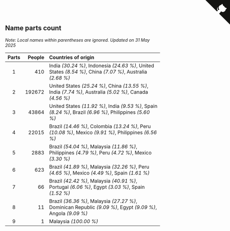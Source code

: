 ## Name parts count

*Note: Local names within parentheses are ignored.*
*Updated on 31 May 2025*

| Parts | People | Countries of origin |
| :--: | ---: | :--- |
| 1 | 410 | India *(30.24 %)*, Indonesia *(24.63 %)*, United States *(8.54 %)*, China *(7.07 %)*, Australia *(2.68 %)* |
| 2 | 192672 | United States *(25.24 %)*, China *(13.55 %)*, India *(7.74 %)*, Australia *(5.02 %)*, Canada *(4.56 %)* |
| 3 | 43864 | United States *(11.92 %)*, India *(9.53 %)*, Spain *(8.24 %)*, Brazil *(6.96 %)*, Philippines *(5.60 %)* |
| 4 | 22015 | Brazil *(14.46 %)*, Colombia *(13.24 %)*, Peru *(10.08 %)*, Mexico *(9.91 %)*, Philippines *(6.56 %)* |
| 5 | 2883 | Brazil *(54.04 %)*, Malaysia *(11.86 %)*, Philippines *(4.79 %)*, Peru *(4.72 %)*, Mexico *(3.30 %)* |
| 6 | 623 | Brazil *(41.89 %)*, Malaysia *(32.26 %)*, Peru *(4.65 %)*, Mexico *(4.49 %)*, Spain *(1.61 %)* |
| 7 | 66 | Brazil *(42.42 %)*, Malaysia *(40.91 %)*, Portugal *(6.06 %)*, Egypt *(3.03 %)*, Spain *(1.52 %)* |
| 8 | 11 | Brazil *(36.36 %)*, Malaysia *(27.27 %)*, Dominican Republic *(9.09 %)*, Egypt *(9.09 %)*, Angola *(9.09 %)* |
| 9 | 1 | Malaysia *(100.00 %)* |


<a href="https://github.com/jonatanklosko/wca_statistics" class="github-corner" aria-label="View source on Github"><svg width="80" height="80" viewBox="0 0 250 250" style="fill:#151513; color:#fff; position: absolute; top: 0; border: 0; right: 0;" aria-hidden="true"><path d="M0,0 L115,115 L130,115 L142,142 L250,250 L250,0 Z"></path><path d="M128.3,109.0 C113.8,99.7 119.0,89.6 119.0,89.6 C122.0,82.7 120.5,78.6 120.5,78.6 C119.2,72.0 123.4,76.3 123.4,76.3 C127.3,80.9 125.5,87.3 125.5,87.3 C122.9,97.6 130.6,101.9 134.4,103.2" fill="currentColor" style="transform-origin: 130px 106px;" class="octo-arm"></path><path d="M115.0,115.0 C114.9,115.1 118.7,116.5 119.8,115.4 L133.7,101.6 C136.9,99.2 139.9,98.4 142.2,98.6 C133.8,88.0 127.5,74.4 143.8,58.0 C148.5,53.4 154.0,51.2 159.7,51.0 C160.3,49.4 163.2,43.6 171.4,40.1 C171.4,40.1 176.1,42.5 178.8,56.2 C183.1,58.6 187.2,61.8 190.9,65.4 C194.5,69.0 197.7,73.2 200.1,77.6 C213.8,80.2 216.3,84.9 216.3,84.9 C212.7,93.1 206.9,96.0 205.4,96.6 C205.1,102.4 203.0,107.8 198.3,112.5 C181.9,128.9 168.3,122.5 157.7,114.1 C157.9,116.9 156.7,120.9 152.7,124.9 L141.0,136.5 C139.8,137.7 141.6,141.9 141.8,141.8 Z" fill="currentColor" class="octo-body"></path></svg></a><style>.github-corner:hover .octo-arm{animation:octocat-wave 560ms ease-in-out}@keyframes octocat-wave{0%,100%{transform:rotate(0)}20%,60%{transform:rotate(-25deg)}40%,80%{transform:rotate(10deg)}}@media (max-width:500px){.github-corner:hover .octo-arm{animation:none}.github-corner .octo-arm{animation:octocat-wave 560ms ease-in-out}}</style>
